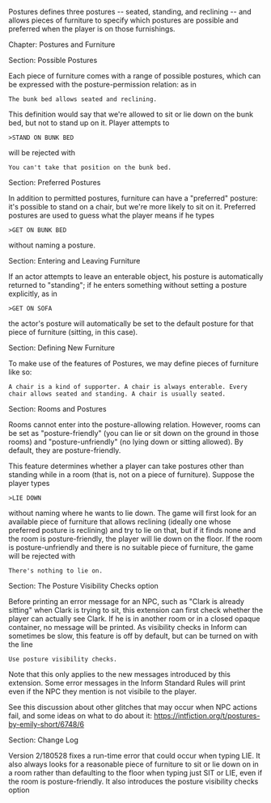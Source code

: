 Postures defines three postures -- seated, standing, and reclining -- and allows pieces of furniture to specify which postures are possible and preferred when the player is on those furnishings.

Chapter: Postures and Furniture

Section: Possible Postures

Each piece of furniture comes with a range of possible postures, which can be expressed with the posture-permission relation: as in

	The bunk bed allows seated and reclining.

This definition would say that we're allowed to sit or lie down on the bunk bed, but not to stand up on it. Player attempts to

	>STAND ON BUNK BED

will be rejected with

	You can't take that position on the bunk bed.

Section: Preferred Postures

In addition to permitted postures, furniture can have a "preferred" posture: it's possible to stand on a chair, but we're more likely to sit on it. Preferred postures are used to guess what the player means if he types

	>GET ON BUNK BED

without naming a posture.

Section: Entering and Leaving Furniture

If an actor attempts to leave an enterable object, his posture is automatically returned to "standing"; if he enters something without setting a posture explicitly, as in

	>GET ON SOFA

the actor's posture will automatically be set to the default posture for that piece of furniture (sitting, in this case).

Section: Defining New Furniture

To make use of the features of Postures, we may define pieces of furniture like so:

	A chair is a kind of supporter. A chair is always enterable. Every chair allows seated and standing. A chair is usually seated.

Section: Rooms and Postures

Rooms cannot enter into the posture-allowing relation. However, rooms can be set as "posture-friendly" (you can lie or sit down on the ground in those rooms) and "posture-unfriendly" (no lying down or sitting allowed). By default, they are posture-friendly.

This feature determines whether a player can take postures other than standing while in a room (that is, not on a piece of furniture). Suppose the player types

	>LIE DOWN

without naming where he wants to lie down. The game will first look for an available piece of furniture that allows reclining (ideally one whose preferred posture is reclining) and try to lie on that, but if it finds none and the room is posture-friendly, the player will lie down on the floor. If the room is posture-unfriendly and there is no suitable piece of furniture, the game will be rejected with

	There's nothing to lie on.

Section: The Posture Visibility Checks option

Before printing an error message for an NPC, such as "Clark is already sitting" when Clark is trying to sit, this extension can first check whether the player can actually see Clark. If he is in another room or in a closed opaque container, no message will be printed. As visibility checks in Inform can sometimes be slow, this feature is off by default, but can be turned on with the line

	Use posture visibility checks.

Note that this only applies to the new messages introduced by this extension. Some error messages in the Inform Standard Rules will print even if the NPC they mention is not visibile to the player.

See this discussion about other glitches that may occur when NPC actions fail, and some ideas on what to do about it: https://intfiction.org/t/postures-by-emily-short/6748/6

Section: Change Log

Version 2/180528 fixes a run-time error that could occur when typing LIE. It also always looks for a reasonable piece of furniture to sit or lie down on in a room rather than defaulting to the floor when typing just SIT or LIE, even if the room is posture-friendly. It also introduces the posture visibility checks option


